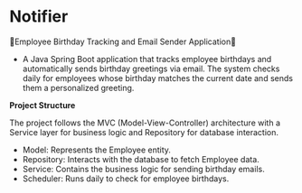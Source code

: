 # Notifier
🎂Employee Birthday Tracking and Email Sender Application📧
- A Java Spring Boot application that tracks employee birthdays and automatically sends birthday greetings via email. The system checks daily for employees whose birthday matches the current date and sends them a personalized greeting.
  
<b> Project Structure </b>

The project follows the MVC (Model-View-Controller) architecture with a Service layer for business logic and Repository for database interaction.

- Model: Represents the Employee entity.
- Repository: Interacts with the database to fetch Employee data.
- Service: Contains the business logic for sending birthday emails.
- Scheduler: Runs daily to check for employee birthdays.
